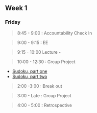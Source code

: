 ## Week 1

### Friday

> 8:45 - 9:00 : Accountability Check In

> 9:00 - 9:15 : EE

> 9:15 - 10:00 Lecture - 

> 10:00 - 12:30 : Group Project 

- [Sudoku, part one](https://github.com/sea-lions-2014/sudoku-1-modeling-logic-challenge)
- [Sudoku, part two](https://github.com/sea-lions-2014/sudoku-2-guessing-challenge)

> 2:00 -3:00 : Break out

> 3:00 - Late : Group Project

> 4:00 - 5:00 : Retrospective